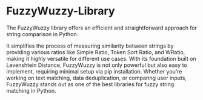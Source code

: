 # FuzzyWuzzy-Library
The FuzzyWuzzy library offers an efficient and straightforward approach for string comparison in Python.


It simplifies the process of measuring similarity between strings by providing various ratios like Simple Ratio, Token Sort Ratio, and WRatio, making it highly versatile for different use cases. With its foundation built on Levenshtein Distance, FuzzyWuzzy is not only powerful but also easy to implement, requiring minimal setup via pip installation. Whether you’re working on text matching, data deduplication, or comparing user inputs, FuzzyWuzzy stands out as one of the best libraries for fuzzy string matching in Python.
